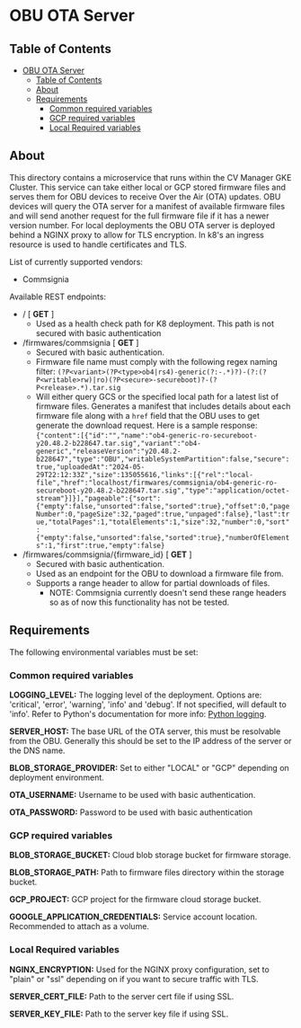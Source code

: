 # OBU OTA Server

## Table of Contents

- [OBU OTA Server](#obu-ota-server)
  - [Table of Contents](#table-of-contents)
  - [About ](#about-)
  - [Requirements ](#requirements-)
    - [Common required variables ](#common-required-variables-)
    - [GCP required variables ](#gcp-required-variables-)
    - [Local Required variables ](#local-required-variables-)

## About <a name = "about"></a>

This directory contains a microservice that runs within the CV Manager GKE Cluster. This service can take either local or GCP stored firmware files and serves them for OBU devices to receive Over the Air (OTA) updates. OBU devices will query the OTA server for a manifest of available firmware files and will send another request for the full firmware file if it has a newer version number. For local deployments the OBU OTA server is deployed behind a NGINX proxy to allow for TLS encryption. In k8's an ingress resource is used to handle certificates and TLS.

List of currently supported vendors:

- Commsignia

Available REST endpoints:

- / [ **GET** ]
  - Used as a health check path for K8 deployment. This path is not secured with basic authentication
- /firmwares/commsignia [ **GET** ]
  - Secured with basic authentication.
  - Firmware file name must comply with the following regex naming filter:
    `(?P<variant>(?P<type>ob4|rs4)-generic(?:-.*)?)-(?:(?P<writable>rw)|ro)(?P<secure>-secureboot)?-(?P<release>.*).tar.sig`
  - Will either query GCS or the specified local path for a latest list of firmware files. Generates a manifest that includes details about each firmware file along with a `href` field that the OBU uses to get generate the download request. Here is a sample response:
    `{"content":[{"id":"","name":"ob4-generic-ro-secureboot-y20.48.2-b228647.tar.sig","variant":"ob4-generic","releaseVersion":"y20.48.2-b228647","type":"OBU","writableSystemPartition":false,"secure":true,"uploadedAt":"2024-05-29T22:12:33Z","size":135055616,"links":[{"rel":"local-file","href":"localhost/firmwares/commsignia/ob4-generic-ro-secureboot-y20.48.2-b228647.tar.sig","type":"application/octet-stream"}]}],"pageable":{"sort":{"empty":false,"unsorted":false,"sorted":true},"offset":0,"pageNumber":0,"pageSize":32,"paged":true,"unpaged":false},"last":true,"totalPages":1,"totalElements":1,"size":32,"number":0,"sort":{"empty":false,"unsorted":false,"sorted":true},"numberOfElements":1,"first":true,"empty":false}`
- /firmwares/commsignia/{firmware_id} [ **GET** ]
  - Secured with basic authentication.
  - Used as an endpoint for the OBU to download a firmware file from.
  - Supports a range header to allow for partial downloads of files.
    - NOTE: Commsignia currently doesn't send these range headers so as of now this functionality has not be tested.

## Requirements <a name = "requirements"></a>

The following environmental variables must be set:

### Common required variables <a name = "common-requirements"></a>

<b>LOGGING_LEVEL:</b> The logging level of the deployment. Options are: 'critical', 'error', 'warning', 'info' and 'debug'. If not specified, will default to 'info'. Refer to Python's documentation for more info: [Python logging](https://docs.python.org/3/howto/logging.html).

<b>SERVER_HOST:</b> The base URL of the OTA server, this must be resolvable from the OBU. Generally this should be set to the IP address of the server or the DNS name.

<b>BLOB_STORAGE_PROVIDER:</b> Set to either "LOCAL" or "GCP" depending on deployment environment.

<b>OTA_USERNAME:</b> Username to be used with basic authentication.

<b>OTA_PASSWORD:</b> Password to be used with basic authentication

### GCP required variables <a name = "gcp-requirements"></a>

<b>BLOB_STORAGE_BUCKET:</b> Cloud blob storage bucket for firmware storage.

<b>BLOB_STORAGE_PATH:</b> Path to firmware files directory within the storage bucket.

<b>GCP_PROJECT:</b> GCP project for the firmware cloud storage bucket.

<b>GOOGLE_APPLICATION_CREDENTIALS:</b> Service account location. Recommended to attach as a volume.

### Local Required variables <a name = "local-requirements"></a>

<b>NGINX_ENCRYPTION:</b> Used for the NGINX proxy configuration, set to "plain" or "ssl" depending on if you want to secure traffic with TLS.

<b>SERVER_CERT_FILE:</b> Path to the server cert file if using SSL.

<b>SERVER_KEY_FILE:</b> Path to the server key file if using SSL.
